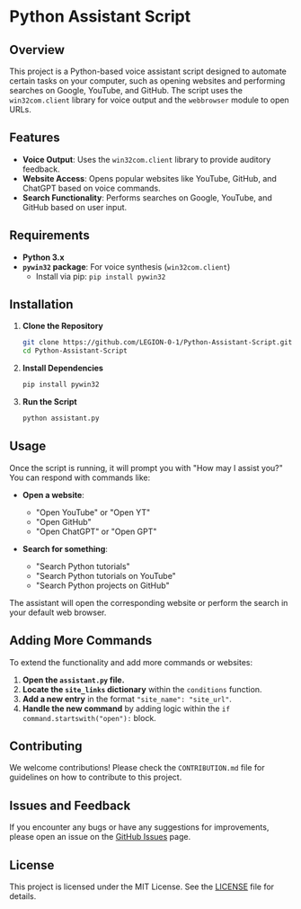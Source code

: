 # Python Assistant Script

## Overview

This project is a Python-based voice assistant script designed to automate certain tasks on your computer,
such as opening websites and performing searches on Google, YouTube, and GitHub.
The script uses the `win32com.client` library for voice output and the `webbrowser` module to open URLs.

## Features

- **Voice Output**: Uses the `win32com.client` library to provide auditory feedback.
- **Website Access**: Opens popular websites like YouTube, GitHub, and ChatGPT based on voice commands.
- **Search Functionality**: Performs searches on Google, YouTube, and GitHub based on user input.

## Requirements

- **Python 3.x**
- **`pywin32` package**: For voice synthesis (`win32com.client`)
  - Install via pip: `pip install pywin32`

## Installation

1. **Clone the Repository**
   ```bash
   git clone https://github.com/LEGION-0-1/Python-Assistant-Script.git
   cd Python-Assistant-Script
   ```

2. **Install Dependencies**
   ```bash
   pip install pywin32
   ```

3. **Run the Script**
   ```bash
   python assistant.py
   ```

## Usage

Once the script is running, it will prompt you with "How may I assist you?" You can respond with commands like:

- **Open a website**:
  - "Open YouTube" or "Open YT"
  - "Open GitHub"
  - "Open ChatGPT" or "Open GPT"
  
- **Search for something**:
  - "Search Python tutorials"
  - "Search Python tutorials on YouTube"
  - "Search Python projects on GitHub"

The assistant will open the corresponding website or perform the search in your default web browser.

## Adding More Commands

To extend the functionality and add more commands or websites:

1. **Open the `assistant.py` file.**
2. **Locate the `site_links` dictionary** within the `conditions` function.
3. **Add a new entry** in the format `"site_name": "site_url"`.
4. **Handle the new command** by adding logic within the `if command.startswith("open"):` block.

## Contributing

We welcome contributions! Please check the `CONTRIBUTION.md` file for guidelines on how to contribute to this project.

## Issues and Feedback

If you encounter any bugs or have any suggestions for improvements, please open an issue on the [GitHub Issues](https://github.com/LEGION-0-1/Python-Assistant-Script/issues) page.

## License

This project is licensed under the MIT License. See the [LICENSE](LICENSE) file for details.
